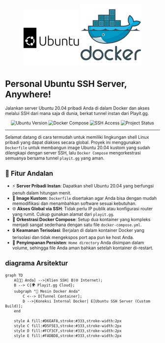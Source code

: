 <p align="center">
  <img src="https://raw.githubusercontent.com/devicons/devicon/master/icons/ubuntu/ubuntu-plain-wordmark.svg" alt="Ubuntu" width="180"/>
  <img src="https://raw.githubusercontent.com/devicons/devicon/master/icons/docker/docker-original-wordmark.svg" alt="Docker" width="200"/>
  <br>
  <h1>Personal Ubuntu SSH Server, Anywhere!</h1>
  <p>Jalankan server Ubuntu 20.04 pribadi Anda di dalam Docker dan akses melalui SSH dari mana saja di dunia, berkat tunnel instan dari Playit.gg.</p>
</p>

<p align="center">
    <img src="https://img.shields.io/badge/Ubuntu-20.04_LTS-E95420?style=for-the-badge&logo=ubuntu" alt="Ubuntu Version">
    <img src="https://img.shields.io/badge/Docker%20Compose-Ready-blue?style=for-the-badge&logo=docker" alt="Docker Compose">
    <img src="https://img.shields.io/badge/Access-SSH-lightgrey?style=for-the-badge&logo=openssh" alt="SSH Access">
    <img src="https://img.shields.io/badge/Status-Active-success?style=for-the-badge" alt="Project Status">
</p>

---

Selamat datang di cara termudah untuk memiliki lingkungan shell Linux pribadi yang dapat diakses secara global. Proyek ini menggunakan `Dockerfile` untuk membangun image Ubuntu 20.04 kustom yang sudah dilengkapi dengan server SSH, lalu `Docker Compose` mengorkestrasi semuanya bersama tunnel `playit.gg` yang aman.

## 🚀 Fitur Andalan

* ⚡ **Server Pribadi Instan**: Dapatkan shell Ubuntu 20.04 yang berfungsi penuh dalam hitungan menit.
* 🔧 **Image Kustom**: `Dockerfile` disertakan agar Anda bisa dengan mudah memodifikasi dan menambahkan software sesuai kebutuhan.
* 🌐 **Akses Global via SSH**: Tidak perlu IP publik atau konfigurasi router yang rumit. Cukup gunakan alamat dari `playit.gg`.
* 🐳 **Orkestrasi Docker Compose**: Setup dua kontainer yang kompleks menjadi sangat sederhana dengan satu file `docker-compose.yml`.
* 🔒 **Keamanan Terisolasi**: Berjalan di dalam kontainer Docker yang terisolasi dan tidak mengekspos port apa pun ke host Anda.
* 💾 **Penyimpanan Persisten**: `Home directory` Anda disimpan dalam volume, sehingga file Anda aman bahkan setelah kontainer di-restart.

##  diagrama Arsitektur

```mermaid
graph TD
    A[👨‍💻 Anda] -->|Klien SSH| B(🌐 Internet);
    B --> C{🌍 Playit.gg Cloud};
    subgraph "🐳 Mesin Docker Anda"
        C <--> D[Tunnel Container];
        D -->|Koneksi Internal Docker| E[Ubuntu SSH Server (Custom Build)];
    end

    style A fill:#D6EAF8,stroke:#333,stroke-width:2px
    style C fill:#D5F5E3,stroke:#333,stroke-width:2px
    style D fill:#FCF3CF,stroke:#333,stroke-width:2px
    style E fill:#FADBD8,stroke:#333,stroke-width:2px

